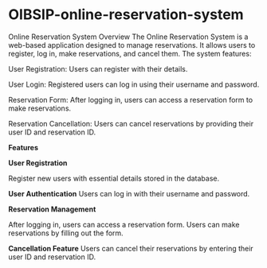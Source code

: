 # OIBSIP-online-reservation-system

Online Reservation System
Overview
The Online Reservation System is a web-based application designed to manage reservations. It allows users to register, log in, make reservations, and cancel them. The system features:

User Registration: Users can register with their details.

User Login: Registered users can log in using their username and password.

Reservation Form: After logging in, users can access a reservation form to make reservations.

Reservation Cancellation: Users can cancel reservations by providing their user ID and reservation ID.

**Features**

**User Registration**

Register new users with essential details stored in the database.
  
**User Authentication**
Users can log in with their username and password.
    
**Reservation Management**

After logging in, users can access a reservation form.
Users can make reservations by filling out the form.

**Cancellation Feature**
Users can cancel their reservations by entering their user ID and reservation ID.
